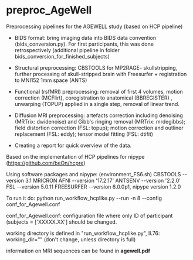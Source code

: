 # preproc_AgeWell

Preprocessing pipelines for the AGEWELL study (based on HCP pipeline)

+ BIDS format: bring imaging data into BIDS data convention (bids_conversion.py). For first participants, this was done retrospectively (additional pipeline in folder bids_conversion_for_finished_subjects)

+ Structural preprocessing: CBSTOOLS for MP2RAGE- skullstripping, further processing of skull-stripped brain with Freesurfer + registration to MNI152 1mm space (ANTS)

+ Functional (rsfMRI) preprocessing: removal of first 4 volumes, motion correction (MCFlirt), coregistration to anatomical (BBREGISTER)
, unwarping (TOPUP) applied in a single step, removal of linear trend.

+ Diffusion MRI preprocessing: artefacts correction including denoising (MRTrix: dwidenoise) and Gibb's ringing removal (MRTrix: mrdegibbs); field distortion correction (FSL: topup); motion correction and outliner replacement (FSL: eddy); tensor model fitting (FSL: dtifit)

+ Creating a report for quick overview of the data.

Based on the implementation of HCP pipelines for nipype (https://github.com/beOn/hcpre)

Using software packages and nipype: (environment_FS6.sh)
CBSTOOLS --version 3.1 MRICRON AFNI --version '17.2.17' ANTSENV --version '2.2.0' FSL --version 5.0.11 FREESURFER --version 6.0.0p1, nipype version 1.2.0

To run it do:
python run_workflow_hcplike.py --run -n 8 --config conf_for_Agewell.conf 

conf_for_Agewell.conf: configuration file where only ID of participant (subjects = ['XXXXX.XX'] should be changed.

working directory is defined in "run_workflow_hcplike.py", ll.76: working_dir="" (don't change, unless directory is full)

information on MRI sequences can be found in **agewell.pdf**


